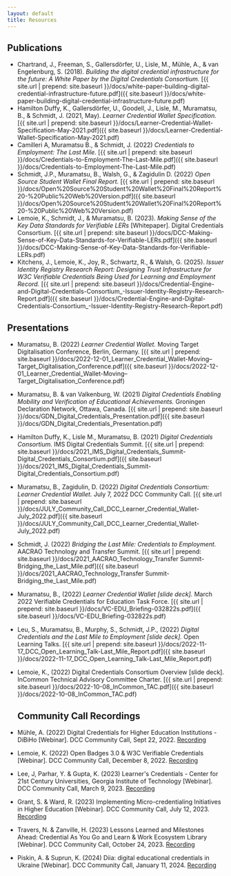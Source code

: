 ```yaml
---
layout: default
title: Resources
---
```


## Publications

* Chartrand, J., Freeman, S., Gallersdörfer, U., Lisle, M., Mühle, A., & van Engelenburg, S. (2018). *Building the digital credential infrastructure for the future: A White Paper by the Digital Credentials Consortium.* [{{ site.url | prepend: site.baseurl }}/docs/white-paper-building-digital-credential-infrastructure-future.pdf]({{ site.baseurl }}/docs/white-paper-building-digital-credential-infrastructure-future.pdf)
* Hamilton Duffy, K., Gallersdörfer, U., Goodell, J., Lisle, M., Muramatsu, B., & Schmidt, J. (2021, May). *Learner Credential Wallet Specification.* [{{ site.url | prepend: site.baseurl }}/docs/Learner-Credential-Wallet-Specification-May-2021.pdf]({{ site.baseurl }}/docs/Learner-Credential-Wallet-Specification-May-2021.pdf)
* Camilleri A, Muramatsu B., & Schmidt, J. (2022) *Credentials to Employment: The Last Mile.* [{{ site.url | prepend: site.baseurl }}/docs/Credentials-to-Employment-The-Last-Mile.pdf]({{ site.baseurl }}/docs/Credentials-to-Employment-The-Last-Mile.pdf)
* Schmidt, J.P., Muramatsu, B., Walsh, G., & Zagidulin D. (2022) *Open Source Student Wallet Final Report.* [{{ site.url | prepend: site.baseurl }}/docs/Open%20Source%20Student%20Wallet%20Final%20Report%20-%20Public%20Web%20Version.pdf]({{ site.baseurl }}/docs/Open%20Source%20Student%20Wallet%20Final%20Report%20-%20Public%20Web%20Version.pdf)
* Lemoie, K., Schmidt, J., & Muramatsu, B. (2023). *Making Sense of the Key Data Standards for Verifiable LERs* [Whitepaper]. Digital Credentials Consortium. [{{ site.url | prepend: site.baseurl }}/docs/DCC-Making-Sense-of-Key-Data-Standards-for-Verifiable-LERs.pdf]({{ site.baseurl }}/docs/DCC-Making-Sense-of-Key-Data-Standards-for-Verifiable-LERs.pdf)
* Kitchens, J., Lemoie, K., Joy, R., Schwartz, R., & Walsh, G. (2025). *Issuer Identity Registry Research Report: Designing Trust Infrastructure for W3C Verifiable Credentials Being Used for Learning and Employment Record.* [{{ site.url | prepend: site.baseurl }}/docs/Credential-Engine-and-Digital-Credentials-Consortium_-Issuer-Identity-Registry-Research-Report.pdf]({{ site.baseurl }}/docs/Credential-Engine-and-Digital-Credentials-Consortium_-Issuer-Identity-Registry-Research-Report.pdf)


## Presentations

* Muramatsu, B. (2022) *Learner Credential Wallet.* Moving Target Digitalisation Conference, Berlin, Germany. [{{ site.url | prepend: site.baseurl }}/docs/2022-12-01_Learner_Credential_Wallet-Moving–Target_Digitalisation_Conference.pdf]({{ site.baseurl }}/docs/2022-12-01_Learner_Credential_Wallet-Moving–Target_Digitalisation_Conference.pdf)
* Muramatsu, B. & van Valkenburg, W. (2021) *Digital Credentials Enabling Mobility and Verification of Educational Achievements.* Groningen Declaration Network, Ottawa, Canada. [{{ site.url | prepend: site.baseurl }}/docs/GDN_Digital_Credentials_Presentation.pdf]({{ site.baseurl }}/docs/GDN_Digital_Credentials_Presentation.pdf) 
* Hamilton Duffy, K., Lisle M., Muramatsu, B. (2021) *Digital Credentials Consortium.* IMS Digital Credentials Summit. [{{ site.url | prepend: site.baseurl }}/docs/2021_IMS_Digital_Credentials_Summit-Digital_Credentials_Consortium.pdf]({{ site.baseurl }}/docs/2021_IMS_Digital_Credentials_Summit-Digital_Credentials_Consortium.pdf)
* Muramatsu, B., Zagidulin, D. (2022) *Digital Credentials Consortium: Learner Credential Wallet.* July 7, 2022 DCC Community Call. [{{ site.url | prepend: site.baseurl }}/docs/JULY_Community_Call_DCC_Learner_Credential_Wallet-July_2022.pdf]({{ site.baseurl }}/docs/JULY_Community_Call_DCC_Learner_Credential_Wallet-July_2022.pdf)
* Schmidt, J. (2022) *Bridging the Last Mile: Credentials to Employment.* AACRAO Technology and Transfer Summit. [{{ site.url | prepend: site.baseurl }}/docs/2021_AACRAO_Technology_Transfer Summit-Bridging_the_Last_Mile.pdf]({{ site.baseurl }}/docs/2021_AACRAO_Technology_Transfer Summit-Bridging_the_Last_Mile.pdf)
* Muramatsu, B., (2022) *Learner Credential Wallet [slide deck].* March 2022 Verifiable Credentials for Education Task Force. [{{ site.url | prepend: site.baseurl }}/docs/VC-EDU_Briefing-032822s.pdf]({{ site.baseurl }}/docs/VC-EDU_Briefing-032822s.pdf)
* Leu, S., Muramatsu, B., Murphy, S., Schmidt, J.P., (2022) *Digital Credentials and the Last Mile to Employment [slide deck].* Open Learning Talks. [{{ site.url | prepend: site.baseurl }}/docs/2022-11-17_DCC_Open_Learning_Talk-Last_Mile_Report.pdf]({{ site.baseurl }}/docs/2022-11-17_DCC_Open_Learning_Talk-Last_Mile_Report.pdf)
* Lemoie, K., (2022) Digital Credentials Consortium Overview [slide deck]. InCommon Technical Advisory Committee Charter. [{{ site.url | prepend: site.baseurl }}/docs/2022-10-08_InCommon_TAC.pdf]({{ site.baseurl }}/docs/2022-10-08_InCommon_TAC.pdf)

  ## Community Call Recordings
* Mühle, A. (2022) Digital Credentials for Higher Education Institutions - DiBiHo [Webinar]. DCC Community Call, Sept 22, 2022. [Recording](https://mit.zoom.us/rec/share/bZOfPdkSTYhh3rPYzqs7b_Vm3ePuAug4ceM9ii9Rb8iOMbr-ssablQoV27Yq-Kq0.UlC0YPDXRrsEVER8)
* Lemoie, K. (2022) Open Badges 3.0 & W3C Verifiable Credentials [Webinar]. DCC Community Call, December 8, 2022. [Recording](https://mit.zoom.us/rec/share/eT2coyj7goIRko-kAygcCDrEKCXPChYvZCb-IDYPZ5W-A9IBYjDw9IQTLdGx5LdP.GJU8KYWrd6GjDKRm?startTime=1670522729000)
* Lee, J, Parhar, Y. & Gupta, K. (2023) Learner's Credentials - Center for 21st Century Universities, Georgia Institute of Technology [Webinar]. DCC Community Call, March 9, 2023. [Recording](https://mit.zoom.us/rec/share/tz3cr-1z9J9d_Jqjrr0wQoEITsqnXhStVpWnWnhPuIpK0zZj-LjvhOtVw_H_XkhX.pRQ-Vvnj2MbVF98S?startTime=1678385076000)
* Grant, S. & Ward, R. (2023) Implementing Micro-credentialing Initiatives in Higher Education [Webinar]. DCC Community Call, July 12, 2023. [Recording](https://mit.zoom.us/rec/share/ckXKysL7YFM2OjPbK1qc1sZrJLQimBSPn7uvjRUTNVcuBgs29I9Ack2Gsr9AuqzT.V2RgkyKg7PhmPzpb?startTime=1689177935000)
* Travers, N. & Zanville, H. (2023) Lessons Learned and Milestones Ahead: Credential As You Go and Learn & Work Ecosystem Library [Webinar]. DCC Community Call, October 24, 2023. [Recording](https://mit.zoom.us/rec/share/j7QZYUlU5yNWtf_u-BaRavzKSlUO8JuChpsqBqd7-VXP07CPmkizbBCLbCn1qfal.rDM84gr4srmTqR6S?startTime=1698166818000)
* Piskin, A. & Suprun, K. (2024) Diia: digital educational credentials in Ukraine [Webinar]. DCC Community Call, January 11, 2024. [Recording](https://mit.zoom.us/rec/share/cfzIaL8Y3JiQ0DWoLu7MunKMNNJLXH9ARJF-17mtRJXTwQM4N_VEx7eqgxo-tKnz.3gpD8LdnlTaZiCvL)
